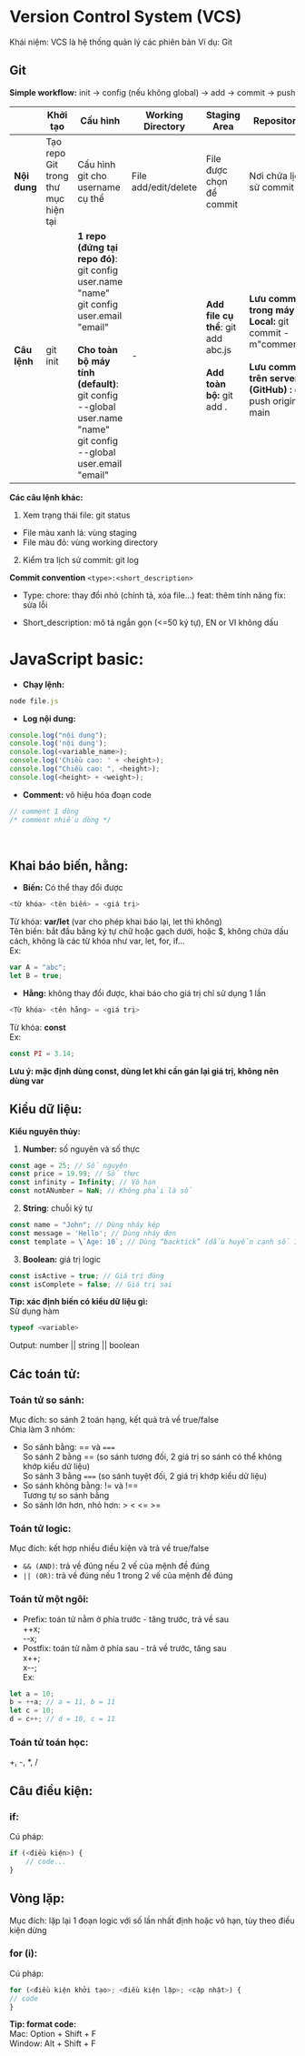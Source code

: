 # Version Control System (VCS)
Khái niệm: VCS là hệ thống quản lý các phiên bản
Ví dụ: Git
## Git
**Simple workflow:** init -> config (nếu không global) -> add -> commit -> push

|| Khởi tạo | Cấu hình | Working Directory | Staging Area | Repository |
|-------|-------------------|--------------|---------------------|----------------------|--------------------|
| **Nội dung** | Tạo repo Git trong thư mục hiện tại | Cấu hình git cho username cụ thể |File add/edit/delete | File được chọn để commit | Nơi chứa lịch sử commit |
| **Câu lệnh** | git init | **1 repo (đứng tại repo đó)**: <br>git config user.name "name" <br>git config user.email "email"<br><br>**Cho toàn bộ máy tính (default)**:<br>git config --global user.name "name"<br>git config --global user.email "email" | - | **Add file cụ thể**: git add abc.js <br><br>**Add toàn bộ:** git add . | **Lưu commit trong máy Local:** git commit -m"comment" <br><br>**Lưu commit trên server (GitHub) :** git push origin main   |

**Các câu lệnh khác:**
1. Xem trạng thái file: git status
* File màu xanh lá: vùng staging
* File màu đỏ: vùng working directory

2. Kiểm tra lịch sử commit: git log


**Commit convention**
`<type>:<short_description>`
* Type:
chore: thay đổi nhỏ (chính tả, xóa file...)
feat: thêm tính năng
fix: sửa lỗi

* Short_description: mô tả ngắn gọn (<=50 ký tự), EN or VI không dấu

# JavaScript basic:
* **Chạy lệnh:** 
```js
node file.js
```
* **Log nội dung:**  
```js
console.log("nội dung");
console.log('nội dung'); 
console.log(<variable_name>);
console.log('Chiều cao: ' + <height>);
console.log("Chiều cao: ", <height>);
console.log(<height> + <weight>);
```

* **Comment:** vô hiệu hóa đoạn code
```js
// comment 1 dòng
/* comment nhiều dòng */
```
<br>

## Khai báo biến, hằng:
* **Biến:** Có thể thay đổi được 
```js
<từ khóa> <tên biến> = <giá trị>
```
Từ khóa: **var/let** (var cho phép khai báo lại, let thì không) <br>
Tên biến: bắt đầu bằng ký tự chữ hoặc gạch dưới, hoặc $, không chứa dấu cách, không là các từ khóa như var, let, for, if... <br>
Ex:<br>
```js
var A = "abc";
let B = true;
```
* **Hằng:** không thay đổi được, khai báo cho giá trị chỉ sử dụng 1 lần
```js
<Từ khóa> <tên hằng> = <giá trị>
```
Từ khóa: **const**<br>
Ex:<br>
```js
const PI = 3.14;
```
**Lưu ý: mặc định dùng const, dùng let khi cần gán lại giá trị, không nên dùng var**

## Kiểu dữ liệu:
**Kiểu nguyên thủy:**
1. **Number:** số nguyên và số thực<br>
```js
const age = 25; // Số nguyên
const price = 19.99; // Số thực
const infinity = Infinity; // Vô hạn
const notANumber = NaN; // Không phải là số
```

2. **String**: chuỗi ký tự <br>
```js
const name = "John"; // Dùng nháy kép
const message = 'Hello'; // Dùng nháy đơn
const template = \`Age: 10`; // Dùng “backtick” (dấu huyền cạnh số 1)
```

3. **Boolean:** giá trị logic<br>
```js
const isActive = true; // Giá trị đúng
const isComplete = false; // Giá trị sai
```
**Tip: xác định biến có kiểu dữ liệu gì:** <br>
Sử dụng hàm 
```js
typeof <variable>
```
Output: number || string || boolean

## Các toán tử:
### Toán tử so sánh:
Mục đích: so sánh 2 toán hạng, kết quả trả về true/false<br>
Chia làm 3 nhóm:<br>
- So sánh bằng: == và `===`<br>
So sánh 2 bằng == (so sánh tương đối, 2 giá trị so sánh có thể không khớp kiểu dữ liệu)<br>
So sánh 3 bằng `===` (so sánh tuyệt đối, 2 giá trị khớp kiểu dữ liệu)<br>
- So sánh không bằng: != và !==<br>
Tương tự so sánh bằng<br>
- So sánh lớn hơn, nhỏ hơn: > < <= >=

### Toán tử logic:
Mục đích: kết hợp nhiều điều kiện và trả về true/false<br>
- `&& (AND)`: trả về đúng nếu 2 vế của mệnh đề đúng
- `|| (OR)`: trả về đúng nếu 1 trong 2 vế của mệnh đề đúng

### Toán tử một ngôi:
- Prefix: toán tử nằm ở phía trước - tăng trước, trả về sau<br>
++x;<br>
--x;<br>
- Postfix: toán tử nằm ở phía sau - trả về trước, tăng sau<br>
x++;<br>
x--;<br>
Ex:<br>
```js
let a = 10;
b = ++a; // a = 11, b = 11
let c = 10;
d = c++; // d = 10, c = 11
```
### Toán tử toán học:
+, -, *, /

## Câu điều kiện:
### if:
Cú pháp:
```js
if (<điều kiện>) {
    // code...
}
```
## Vòng lặp:
Mục đích: lặp lại 1 đoạn logic với số lần nhất định hoặc vô hạn, tùy theo điều kiện dừng
### for (i):
Cú pháp:
```js
for (<điều kiện khởi tạo>; <điều kiện lặp>; <cập nhật>) {
// code
}
```
**Tip: format code:**<br>
Mac: Option + Shift + F<br>
Window: Alt + Shift + F